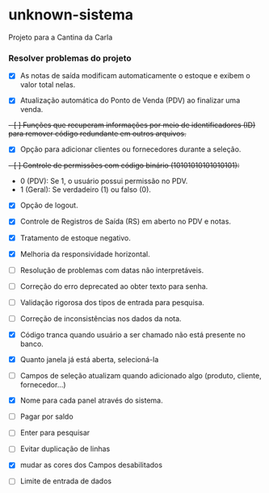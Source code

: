 # unknown-sistema

Projeto para a Cantina da Carla

### Resolver problemas do projeto

- [x] As notas de saída modificam automaticamente o estoque e exibem o valor total nelas.

- [x] Atualização automática do Ponto de Venda (PDV) ao finalizar uma venda.

~~- [ ] Funções que recuperam informações por meio de identificadores (ID) para remover código redundante em outros arquivos.~~  

- [x] Opção para adicionar clientes ou fornecedores durante a seleção.

~~- [ ] Controle de permissões com código binário (10101010101010101):~~

  - 0 (PDV): Se 1, o usuário possui permissão no PDV.
  - 1 (Geral): Se verdadeiro (1) ou falso (0).

- [x] Opção de logout.

- [x] Controle de Registros de Saída (RS) em aberto no PDV e notas.

- [x] Tratamento de estoque negativo.

- [x] Melhoria da responsividade horizontal.

- [ ] Resolução de problemas com datas não interpretáveis.

- [ ] Correção do erro deprecated ao obter texto para senha.

- [ ] Validação rigorosa dos tipos de entrada para pesquisa.

- [ ] Correção de inconsistências nos dados da nota.

- [x] Código tranca quando usuário a ser chamado não está presente no banco.

- [x] Quanto janela já está aberta, selecioná-la
- [ ] Campos de seleção atualizam quando adicionado algo (produto, cliente, fornecedor...)
- [x] Nome para cada panel através do sistema.
- [ ] Pagar por saldo
- [ ] Enter para pesquisar
- [ ] Evitar duplicação de linhas
- [x] mudar as cores dos Campos desabilitados
- [ ] Limite de entrada de dados
